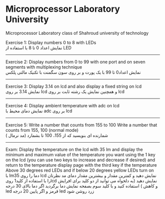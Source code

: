 # Microprocessor Laboratory University
 Microprocessor Laboratory class of Shahroud university of technology


Exercise 1:
Display numbers 0 to 8 with LEDs
<br>
نمایش اعداد 0 تا 8 با استفاده از LED

----------
Exercise 2:
Display numbers from 0 to 99 with one port and on seven segments with multiplexing technique
<br>
نمایش اعداد0 تا 99 با یک پورت و بر روی سون سگمنت با تکنیک مالتی پلکس

----------
Exercise 3:
Display 3.14 on lcd and also display a fixed string on lcd
<br>
نمایش 3.14 بر روی lcd و همچنین نمایش یک رشته ثابت بر روی lcd

----------
Exercise 4:
Display ambient temperature with adc on lcd
<br>
نمایش دمای محیط با adc بر روی lcd

----------
Exercise 5:
Write a number that counts from 155 to 100 Write a number that counts from 155, 100 (normal mode)
<br>
شمارنده ای بنویسید که از 155، 100 تا بشمارد (مد نرمال )

----------
Exam:
Display the temperature on the lcd with 35 lm and display the minimum and maximum value of the temperature you want using the 1 key on the lcd (you can use two keys to increase and decrease if desired) and return to the temperature display page with the third key if the temperature Above 30 degrees red LEDs and if below 20 degrees yellow LEDs turn on
<br>
با lm35 دما را روی lcd نمایش دهید و کمترین مقدار و بیشترین مقدار دمای مد نظرتان را با استفاده از کلید1 رویlcd نمایش دهید (به دلخواه می توانید از دو کلید برای افرایش و کاهش ) استفاده کنید و با کلید سوم بصفحه نمایش دما برگردید اگر دما بالای 30 درجه led قرمز و اگر پایین 20 درجه led زرد روشن شود
